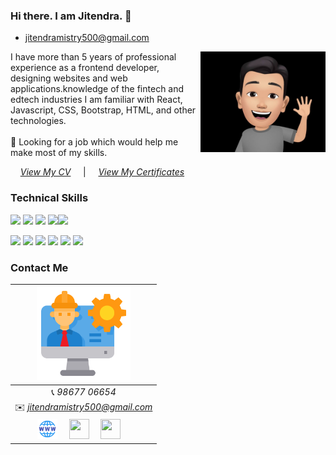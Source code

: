 ### Hi there. I am Jitendra. 👋
* jitendramistry500@gmail.com
<img align="right" width="200" height="161" src="https://github.com/rkasale28/rkasale28/blob/master/icons/avatar.jpg">

I have more than 5 years of professional experience as a frontend developer, designing websites and web applications.knowledge of the fintech and edtech industries I am familiar with React, Javascript, CSS, Bootstrap, HTML, and other technologies. <br /><br />
🤔 Looking for a job which would help me make most of my skills.

&nbsp; &nbsp; *[View My CV](https://drive.google.com/file/d/1AqIXrTGvFlQiDyPGLG9s-65AWynef9RS/view?usp=sharing)*
&nbsp; &nbsp; |  &nbsp; &nbsp; *[View My Certificates](https://drive.google.com/file/d/1-qANlZtQFGHtm-HrDULQJfDdP27XXBcq/view?usp=sharing)*
<br />

### Technical Skills
<img src = "https://img.shields.io/badge/-HTML5-E34F26?style=flat&logo=html5&logoColor=white"> <img src = "https://img.shields.io/badge/-CSS3-1572B6?style=flat&logo=css3&logoColor=white"> <img src="https://img.shields.io/badge/-Bootstrap-563D7C?style=flat&logo=bootstrap&logoColor=white"> <img src="https://img.shields.io/badge/-JavaScript-black?style=flat&logo=javascript&logoColor=eed718"><img src="https://img.shields.io/badge/-React-161616?style=flat&logo=react&logoColor=00d9ff"> <br />

<img src="https://img.shields.io/badge/-Babel-F9DC3E?style=flat&logo=babel&logoColor=white"> <img src="https://img.shields.io/badge/-Gulp-CF4647?style=flat&logo=gulp&logoColor=white"> <img src="https://img.shields.io/badge/-Redux-764ABC?style=flat&logo=redux&logoColor=white"> <img src="https://img.shields.io/badge/-Sass-CC6699?style=flat&logo=sass&logoColor=white"> <img src="https://img.shields.io/badge/-TailwindCSS-38B2AC?style=flat&logo=tailwindcss&logoColor=white"> <img src="https://img.shields.io/badge/-Webpack-8DD6F9?style=flat&logo=webpack&logoColor=black">



### Contact Me
|  <a href="https://github.com/rkasale28"><img src="https://github.com/rkasale28/rkasale28/blob/master/icons/engineer.png" width="150px" height="150px" /></a> |
|:---------------------------------------------------------------------------------------------------------------------------------------: |
|📞 *98677 06654*|
|✉️ *jitendramistry500@gmail.com*|
|<a href="https://www.rohitkasale.tech/"><img src="https://github.com/rkasale28/rkasale28/blob/master/icons/icons8-website-96.png" width="32px" height="32px"></a> &nbsp; &nbsp; <a href="https://www.linkedin.com/in/jitendra-mistry-frontend/"><img src="https://i.ibb.co/Kx2GSrT/linkedin.png" width="32px" height="32px"></a> &nbsp; &nbsp; <a href="https://github.com/jitufrontend"><img src="https://cdn.iconscout.com/icon/free/png-256/github-108-438008.png" width="32px" height="32px"></a> &nbsp; &nbsp; 
